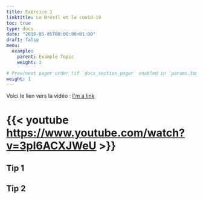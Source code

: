 ```yaml
---
title: Exercice 1
linktitle: Le Brésil et le covid-19
toc: true
type: docs
date: "2019-05-05T00:00:00+01:00"
draft: false
menu:
  example:
    parent: Example Topic
    weight: 1

# Prev/next pager order (if `docs_section_pager` enabled in `params.toml`)
weight: 1
---
```


Voici le lien vers la vidéo : [I'm a link](https://www.google.com)

# {{< youtube https://www.youtube.com/watch?v=3pI6ACXJWeU >}}

## Tip 1



## Tip 2

